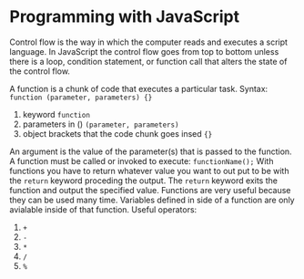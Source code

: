 # Programming with JavaScript

Control flow is the way in which the computer reads and executes a script language. In JavaScript the control flow goes from top to bottom unless there is a loop, condition statement, or function call that alters the state of the control flow.

A function is a chunk of code that executes a particular task.
Syntax:
`function (parameter, parameters) {}`

1. keyword `function`
2. parameters in () `(parameter, parameters)`
3. object brackets that the code chunk goes insed `{}`

An argument is the value of the parameter(s) that is passed to the function.
A function must be called or invoked to execute: `functionName();`
With functions you have to return whatever value you want to out put to be with the `return` keyword proceding the output. The `return` keyword exits the function and output the specified value. Functions are very useful because they can be used many time. Variables defined in side of a function are only avialable inside of that function.
Useful operators:

1. `+`
2. `-`
3. `*`
4. `/`
5. `%`
